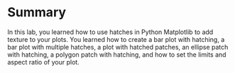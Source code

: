 # Summary

In this lab, you learned how to use hatches in Python Matplotlib to add texture to your plots. You learned how to create a bar plot with hatching, a bar plot with multiple hatches, a plot with hatched patches, an ellipse patch with hatching, a polygon patch with hatching, and how to set the limits and aspect ratio of your plot.
